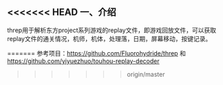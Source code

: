 <<<<<<< HEAD
一、介绍
---------
threp用于解析东方project系列游戏的replay文件，即游戏回放文件，可以获取replay文件的通关情况，机师，机体，处理落，日期，屏幕移动，按键记录。
 
=======
参考项目：https://github.com/Fluorohydride/threp 和 https://github.com/yiyuezhuo/touhou-replay-decoder
>>>>>>> origin/master
